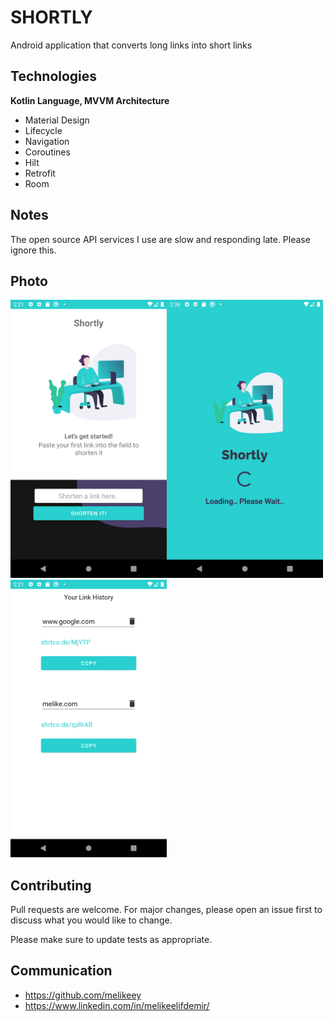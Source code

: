 # SHORTLY

Android application that converts long links into short links

## Technologies
 **Kotlin Language, MVVM Architecture**

 - Material Design 
 - Lifecycle
 - Navigation
 - Coroutines 
  - Hilt
  -  Retrofit 
 - Room

## Notes
The open source API services I use are slow and responding late. Please ignore this.

## Photo


 <img src="https://github.com/melikeey/android-short-link/raw/main/image1.png" width="250" alt="image"/><img src="https://github.com/melikeey/android-short-link/raw/main/image2.png" width="250" alt="image"/><img src="https://github.com/melikeey/android-short-link/raw/main/image3.png" width="250" alt="image"/>



## Contributing
Pull requests are welcome. For major changes, please open an issue first to discuss what you would like to change.

Please make sure to update tests as appropriate.

## Communication
- https://github.com/melikeey
- https://www.linkedin.com/in/melikeelifdemir/
